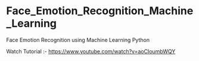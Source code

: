 # Face_Emotion_Recognition_Machine_Learning
Face Emotion Recognition using Machine Learning Python

Watch Tutorial :- https://www.youtube.com/watch?v=aoCIoumbWQY
